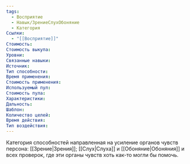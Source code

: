 ```yaml
---
tags:
  - Восприятие
  - Навык/ЗрениеСлухОбоняние
  - Категория
Ссылки:
  - "[[Восприятие]]"
Стоимость:
Стоимость выкупа:
Уровни:
Связанные навыки:
Источник:
Тип способности:
Время применения:
Стоимость применения:
Используемый пул:
Стоимость пула:
Характеристики:
Дальность:
Шаблон:
Количество целей:
Время действия:
Тип воздействия:
---
```

Категория способностей направленная на усиление органов чувств персона: [[Зрение|Зрения]]; [[Слух|Слуха]] и [[Обоняние|Обоняния]] и всех проверок, где эти органы чувств хоть как-то могли бы помочь.